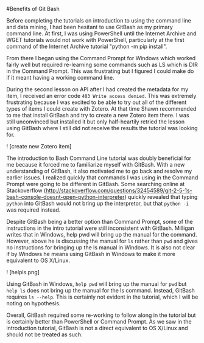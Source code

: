 #Benefits of Git Bash

Before completing the tutorials on introduction to using the command line and data mining, I had been hesitant to use GitBash as my primary command line. At first, I was using PowerShell until the Internet Archive and WGET tutorials would not work with PowerShell, particularly at the first command of the Internet Archive tutorial "python -m pip install".

From there I began using the Command Prompt for Windows which worked fairly well but required re-learning some commands such as LS which is DIR in the Command Prompt. This was frustrating but I figured I could make do if it meant having a working command line. 

During the second lesson on API after I had created the metadata for my item, I received an error code `403 Write access denied`. This was extremely frustrating because I was excited to be able to try out all of the different types of items I could create with Zotero. At that time Shawn recommended to me that install GitBash and try to create a new Zotero item there. I was still unconvinced but installed it but only half-heartily retried the lesson using GitBash where I still did not receive the results the tutorial was looking for.

! [create new Zotero item] 

The introduction to Bash Command Line tutorial was doubly beneficial for me because it forced me to familiarize myself with GitBash. With a new understanding of GitBash, it also motivated me to go back and resolve my earlier issues. I realized quickly that commands I was using in the Command Prompt were going to be different in GitBash. Some searching online at Stackoverflow (http://stackoverflow.com/questions/32454589/git-2-5-1s-bash-console-doesnt-open-python-interpreter) quickly revealed that typing `python` into GitBash would not bring up the interpretor, but that `python -i` was required instead.

Despite GitBash being a better option than Command Prompt, some of the instructions in the intro tutorial were still inconsistent with GitBash. Milligan writes that in Windows, help pwd will bring up the manual for the command. However, above he is discussing the manual for `ls` rather than `pwd` and gives no instructions for bringing up the ls manual in Windows. It is also not clear if by Windows he means using GitBash in Windows to make it more equivalent to OS X/Linux.

! [helpls.png]

Using GitBash in Windows, `help pwd` will bring up the manual for `pwd` but `help ls` does not bring up the manual for the ls command. Instead, GitBash requires `ls --help`. This is certainly not evident in the tutorial, which I will be noting on hypothesis.

Overall, GitBash required some re-working to follow along in the tutorial but is certainly better than PowerShell or Command Prompt. As we saw in the introduction tutorial, GitBash is not a direct equivalent to OS X/Linux and should not be treated as such. 
